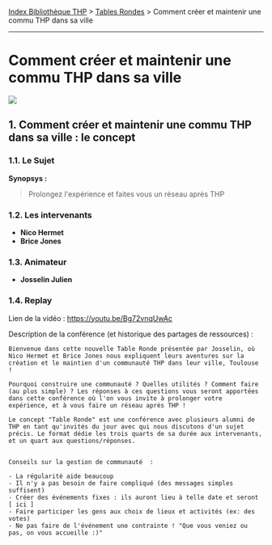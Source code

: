 [Index Bibliothèque THP](https://github.com/TheHackingProject/bibliotheque-THP/wiki) > [Tables Rondes](https://github.com/TheHackingProject/bibliotheque-THP/blob/master/sommaires/tables_rondes.md) > Comment créer et maintenir une commu THP dans sa ville

___

# Comment créer et maintenir une commu THP dans sa ville

![](https://picsum.photos/1024/400)


## 1. Comment créer et maintenir une commu THP dans sa ville : le concept

### 1.1. Le Sujet

**Synopsys :**
> Prolongez l'expérience et faites vous un réseau après THP

### 1.2. Les intervenants

- **Nico Hermet**
- **Brice Jones**

### 1.3. Animateur

- **Josselin Julien**

### 1.4. Replay

Lien de la vidéo :  https://youtu.be/Bg72vnqUwAc

Description de la conférence (et historique des partages de ressources) :

```
Bienvenue dans cette nouvelle Table Ronde présentée par Josselin, où Nico Hermet et Brice Jones nous expliquent leurs aventures sur la création et le maintien d'un communauté THP dans leur ville, Toulouse !

Pourquoi construire une communauté ? Quelles utilités ? Comment faire (au plus simple) ? Les réponses à ces questions vous seront apportées dans cette conférence où l'on vous invite à prolonger votre expérience, et à vous faire un réseau après THP !

Le concept "Table Ronde" est une conférence avec plusieurs alumni de THP en tant qu'invités du jour avec qui nous discutons d'un sujet précis. Le format dédie les trois quarts de sa durée aux intervenants, et un quart aux questions/réponses. 


Conseils sur la gestion de communauté  : 

- La régularité aide beaucoup
- Il n'y a pas besoin de faire compliqué (des messages simples suffisent)
- Créer des événements fixes : ils auront lieu à telle date et seront [ ici ]
- Faire participer les gens aux choix de lieux et activités (ex: des votes)
- Ne pas faire de l'événement une contrainte ! "Que vous veniez ou pas, on vous accueille :)"
```